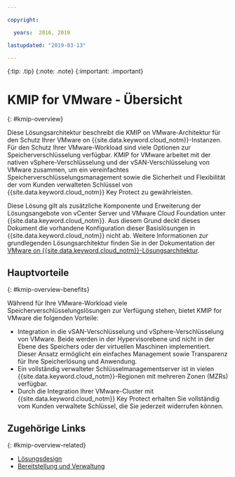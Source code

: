 ```yaml
---

copyright:

  years:  2016, 2019

lastupdated: "2019-03-13"

---
```


{:tip: .tip}
{:note: .note}
{:important: .important}

# KMIP for VMware - Übersicht
{: #kmip-overview}

Diese Lösungsarchitektur beschreibt die KMIP on VMware-Architektur für den Schutz Ihrer VMware on {{site.data.keyword.cloud_notm}}-Instanzen. Für den Schutz Ihrer VMware-Workload sind viele Optionen zur Speicherverschlüsselung verfügbar. KMIP for VMware arbeitet mit der nativen vSphere-Verschlüsselung und der vSAN-Verschlüsselung von VMware zusammen, um ein vereinfachtes Speicherverschlüsselungsmanagement sowie die Sicherheit und Flexibilität der vom Kunden verwalteten Schlüssel von {{site.data.keyword.cloud_notm}} Key Protect zu gewährleisten.

Diese Lösung gilt als zusätzliche Komponente und Erweiterung der Lösungsangebote von vCenter Server und VMware Cloud Foundation unter {{site.data.keyword.cloud_notm}}. Aus diesem Grund deckt dieses Dokument die vorhandene Konfiguration dieser Basislösungen in {{site.data.keyword.cloud_notm}} nicht ab. Weitere Informationen zur grundlegenden Lösungsarchitektur finden Sie in der Dokumentation der [VMware on {{site.data.keyword.cloud_notm}}-Lösungsarchitektur](/docs/services/vmwaresolutions/archiref/solution?topic=vmware-solutions-solution_overview).

## Hauptvorteile
{: #kmip-overview-benefits}

Während für Ihre VMware-Workload viele Speicherverschlüsselungslösungen zur Verfügung stehen, bietet KMIP for VMware die folgenden Vorteile:

* Integration in die vSAN-Verschlüsselung und vSphere-Verschlüsselung von VMware. Beide werden in der Hypervisorebene und nicht in der Ebene des Speichers oder der virtuellen Maschinen implementiert. Dieser Ansatz ermöglicht ein einfaches Management sowie Transparenz für Ihre Speicherlösung und Anwendung.
* Ein vollständig verwalteter Schlüsselmanagementserver ist in vielen {{site.data.keyword.cloud_notm}}-Regionen mit mehreren Zonen (MZRs) verfügbar. 
* Durch die Integration Ihrer VMware-Cluster mit {{site.data.keyword.cloud_notm}} Key Protect erhalten Sie vollständig vom Kunden verwaltete Schlüssel, die Sie jederzeit widerrufen können. 

## Zugehörige Links
{: #kmip-overview-related}

* [Lösungsdesign](/docs/services/vmwaresolutions/archiref/kmip?topic=vmware-solutions-kmip-design)
* [Bereitstellung und Verwaltung](/docs/services/vmwaresolutions/archiref/kmip?topic=vmware-solutions-kmip-implementation)
